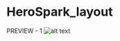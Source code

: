 # HeroSpark_layout

PREVIEW - 1
![alt text](https://github.com/marcfreir/FlapCatGame/blob/master/_PREVIEW/HEROSPARK-preview.jpg)
